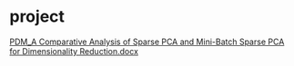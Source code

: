 # project
[PDM_A Comparative Analysis of Sparse PCA and Mini-Batch Sparse PCA for Dimensionality Reduction.docx](https://github.com/user-attachments/files/17437650/PDM_A.Comparative.Analysis.of.Sparse.PCA.and.Mini-Batch.Sparse.PCA.for.Dimensionality.Reduction.docx)
